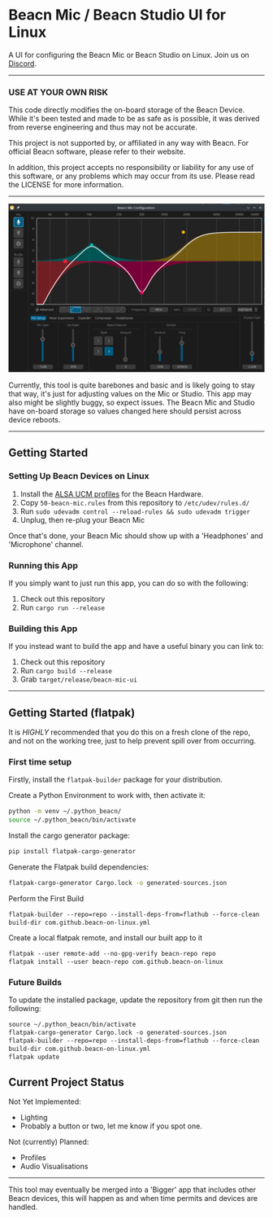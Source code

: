 # Beacn Mic / Beacn Studio UI for Linux

A UI for configuring the Beacn Mic or Beacn Studio on Linux. Join us on [Discord](https://discord.gg/PdsscuEhMh).

***

### USE AT YOUR OWN RISK

This code directly modifies the on-board storage of the Beacn Device. While it's been tested and made to be as safe as
is possible, it was derived from reverse engineering and thus may not be accurate.

This project is not supported by, or affiliated in any way with Beacn. For official Beacn software, please refer
to their website.

In addition, this project accepts no responsibility or liability for any use of this software, or any problems
which may occur from its use. Please read the LICENSE for more information.

***
![img.png](.github/resources/img.png)

Currently, this tool is quite barebones and basic and is likely going to stay that way, it's just for adjusting
values on the Mic or Studio. This app may also might be slightly buggy, so expect issues. The Beacn Mic and Studio have
on-board storage so values changed here should persist across device reboots.
***

## Getting Started

### Setting Up Beacn Devices on Linux

1) Install the [ALSA UCM profiles](https://github.com/beacn-on-linux/beacn-ucm-profiles) for the Beacn Hardware.
2) Copy `50-beacn-mic.rules` from this repository to `/etc/udev/rules.d/`
3) Run `sudo udevadm control --reload-rules && sudo udevadm trigger`
4) Unplug, then re-plug your Beacn Mic

Once that's done, your Beacn Mic should show up with a 'Headphones' and 'Microphone' channel.

### Running this App

If you simply want to just run this app, you can do so with the following:

1) Check out this repository
2) Run `cargo run --release`

### Building this App

If you instead want to build the app and have a useful binary you can link to:

1) Check out this repository
2) Run `cargo build --release`
3) Grab `target/release/beacn-mic-ui`

***

## Getting Started (flatpak)

It is *HIGHLY* recommended that you do this on a fresh clone of the repo, and not on the working tree, just
to help prevent spill over from occurring.

### First time setup
Firstly, install the `flatpak-builder` package for your distribution.

Create a Python Environment to work with, then activate it: 
```sh 
python -m venv ~/.python_beacn/
source ~/.python_beacn/bin/activate
```

Install the cargo generator package:
```sh
pip install flatpak-cargo-generator
```

Generate the Flatpak build dependencies:
```sh
flatpak-cargo-generator Cargo.lock -o generated-sources.json
```

Perform the First Build
```shell
flatpak-builder --repo=repo --install-deps-from=flathub --force-clean build-dir com.github.beacn-on-linux.yml
```

Create a local flatpak remote, and install our built app to it
```shell
flatpak --user remote-add --no-gpg-verify beacn-repo repo
flatpak install --user beacn-repo com.github.beacn-on-linux
```

### Future Builds
To update the installed package, update the repository from git then run the following:
```shell
source ~/.python_beacn/bin/activate
flatpak-cargo-generator Cargo.lock -o generated-sources.json
flatpak-builder --repo=repo --install-deps-from=flathub --force-clean build-dir com.github.beacn-on-linux.yml
flatpak update
```

## Current Project Status

Not Yet Implemented:
* Lighting
* Probably a button or two, let me know if you spot one.

Not (currently) Planned:
* Profiles
* Audio Visualisations

***

This tool may eventually be merged into a 'Bigger' app that includes other Beacn devices, this will happen as and
when time permits and devices are handled.